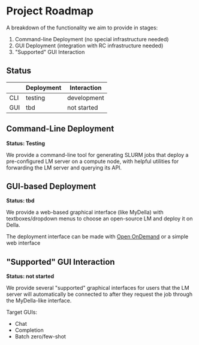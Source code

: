 # Project Roadmap

A breakdown of the functionality we aim to provide in stages:

1. Command-line Deployment (no special infrastructure needed)
2. GUI Deployment (integration with RC infrastructure needed)
3. "Supported" GUI Interaction

## Status

|     | Deployment | Interaction |
| --- | ---------- | ----------- |
| CLI | testing    | development |
| GUI | tbd        | not started |

## Command-Line Deployment

**Status: Testing**

We provide a command-line tool for generating SLURM jobs that deploy a
pre-configured LM server on a compute node, with helpful utilities for
forwarding the LM server and querying its API.

## GUI-based Deployment

**Status: tbd**

We provide a web-based graphical interface (like MyDella) with
textboxes/dropdown menus to choose an open-source LM and deploy it on Della.

The deployment interface can be made with
[Open OnDemand](https://openondemand.org/) or a simple web interface

## "Supported" GUI Interaction

**Status: not started**

We provide several "supported" graphical interfaces for users that the LM server
will automatically be connected to after they request the job through the
MyDella-like interface.

Target GUIs:

- Chat
- Completion
- Batch zero/few-shot
